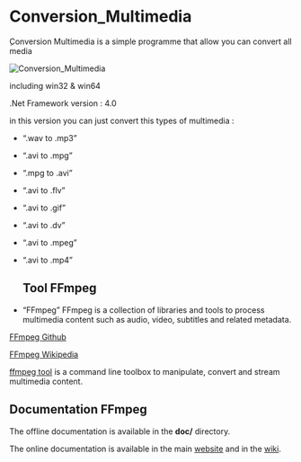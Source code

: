 # Conversion_Multimedia
ِConversion Multimedia is a simple programme that allow you can convert all media

![Conversion_Multimedia](https://user-images.githubusercontent.com/48380521/71556670-46569700-2a33-11ea-96e8-bfe80394e67d.png)

including win32 & win64

.Net Framework version : 4.0

in this version you can just convert this types of multimedia :
- “.wav to .mp3”
- “.avi to .mpg”
- “.mpg to .avi”
- “.avi to .flv”
- “.avi to .gif”
- “.avi to .dv”
- “.avi to .mpeg”
- “.avi to .mp4”

  ## Tool FFmpeg
  
- “FFmpeg”
FFmpeg is a collection of libraries and tools to process multimedia content
such as audio, video, subtitles and related metadata.

[FFmpeg Github](https://github.com/FFmpeg/FFmpeg)

[FFmpeg Wikipedia](https://en.wikipedia.org/wiki/FFmpeg)

[ffmpeg tool](https://ffmpeg.org/ffmpeg.html) is a command line toolbox to manipulate, convert and stream multimedia content.
  
  ## Documentation FFmpeg

The offline documentation is available in the **doc/** directory.

The online documentation is available in the main [website](https://ffmpeg.org)
and in the [wiki](https://trac.ffmpeg.org).
